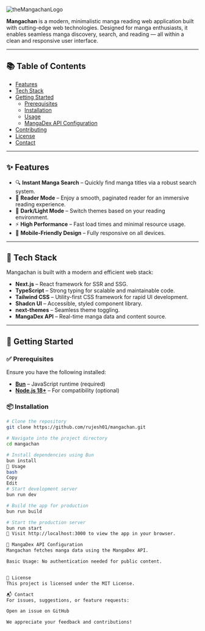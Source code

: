 
![theMangachanLogo](https://github.com/user-attachments/assets/56515476-bb3f-4c23-883a-4b21c70874cd)


**Mangachan** is a modern, minimalistic manga reading web application built with cutting-edge web technologies. Designed for manga enthusiasts, it enables seamless manga discovery, search, and reading — all within a clean and responsive user interface.

---
## 📚 Table of Contents

- [Features](#features)
- [Tech Stack](#tech-stack)
- [Getting Started](#getting-started)
  - [Prerequisites](#prerequisites)
  - [Installation](#installation)
  - [Usage](#usage)
  - [MangaDex API Configuration](#mangadex-api-configuration)
- [Contributing](#contributing)
- [License](#license)
- [Contact](#contact)

---

## ✨ Features

- 🔍 **Instant Manga Search** – Quickly find manga titles via a robust search system.
- 📖 **Reader Mode** – Enjoy a smooth, paginated reader for an immersive reading experience.
- 🌙 **Dark/Light Mode** – Switch themes based on your reading environment.
- ⚡ **High Performance** – Fast load times and minimal resource usage.
- 📱 **Mobile-Friendly Design** – Fully responsive on all devices.

---

## 🧰 Tech Stack

Mangachan is built with a modern and efficient web stack:

- **Next.js** – React framework for SSR and SSG.
- **TypeScript** – Strong typing for scalable and maintainable code.
- **Tailwind CSS** – Utility-first CSS framework for rapid UI development.
- **Shadcn UI** – Accessible, styled component library.
- **next-themes** – Seamless theme toggling.
- **MangaDex API** – Real-time manga data and content source.

---

## 🚀 Getting Started

### ✅ Prerequisites

Ensure you have the following installed:

- [**Bun**](https://bun.sh) – JavaScript runtime (required)
- [**Node.js 18+**](https://nodejs.org/) – For compatibility (optional)

### 📦 Installation

```bash
# Clone the repository
git clone https://github.com/rujesh01/mangachan.git

# Navigate into the project directory
cd mangachan

# Install dependencies using Bun
bun install
🧪 Usage
bash
Copy
Edit
# Start development server
bun run dev

# Build the app for production
bun run build

# Start the production server
bun run start
📌 Visit http://localhost:3000 to view the app in your browser.

🔗 MangaDex API Configuration
Mangachan fetches manga data using the MangaDex API.

Basic Usage: No authentication needed for public content.


📄 License
This project is licensed under the MIT License.

📬 Contact
For issues, suggestions, or feature requests:

Open an issue on GitHub

We appreciate your feedback and contributions!
